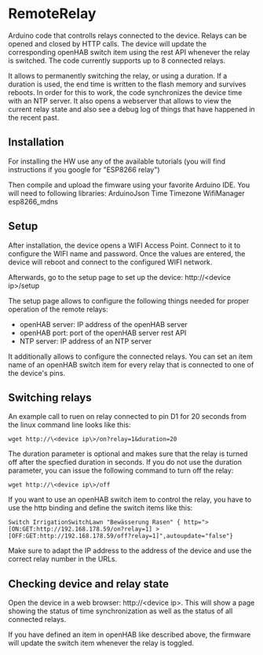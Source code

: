 # RemoteRelay

Arduino code that controlls relays connected to the device. Relays can be opened and closed by HTTP calls. The device will update the corresponding openHAB switch item using the rest API whenever the relay is switched. The code currently supports up to 8 connected relays.

It allows to permanently switching the relay, or using a duration. If a duration is used, the end time is written to the flash memory and survives reboots.
In order for this to work, the code synchronizes the device time with an NTP server. It also opens a webserver that allows to view the current relay state and also see a debug log of things that have happened in the recent past.

## Installation

For installing the HW use any of the available tutorials (you will find instructions if you google for "ESP8266 relay")

Then compile and upload the fimware using your favorite Arduino IDE. You will need to following libraries:
    ArduinoJson
    Time
    Timezone
    WifiManager
    esp8266_mdns

## Setup

After installation, the device opens a WIFI Access Point. Connect to it to configure the WIFI name and password. Once the values are entered, the device will reboot and connect to the configured WIFI network.

Afterwards, go to the setup page to set up the device: http://\<device ip\>/setup

The setup page allows to configure the following things needed for proper operation of the remote relays:

* openHAB server: IP address of the openHAB server
* openHAB port: port of the openHAB server rest API
* NTP server: IP address of an NTP server
  
It additionally allows to configure the connected relays. You can set an item name of an openHAB switch item for every relay that is connected to one of the device's pins.

## Switching relays

An example call to ruen on relay connected to pin D1 for 20 seconds from the linux command line looks like this:
```
wget http://\<device ip\>/on?relay=1&duration=20
```
The duration parameter is optional and makes sure that the relay is turned off after the specfied duration in seconds. If you do not use the duration parameter, you can issue the following command to turn off the relay: 
```
wget http://\<device ip\>/off
```


If you want to use an openHAB switch item to control the relay, you have to use the http binding and define the switch items like this:

```
Switch IrrigationSwitchLawn "Bewässerung Rasen" { http=">[ON:GET:http://192.168.178.59/on?relay=1] >[OFF:GET:http://192.168.178.59/off?relay=1]",autoupdate="false"}
```

Make sure to adapt the IP address to the address of the device and use the correct relay number in the URLs.


## Checking device and relay state

Open the device in a web browser: http://\<device ip\>. This will show a page showing the status of time synchronization as well as the status of all connected relays.

If you have defined an item in openHAB like described above, the firmware will update the switch item whenever the relay is toggled.